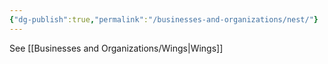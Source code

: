 ```yaml
---
{"dg-publish":true,"permalink":"/businesses-and-organizations/nest/"}
---
```


See [[Businesses and Organizations/Wings\|Wings]]